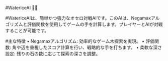 #WaterIceAI 🐢🩵

#WaterIceAIは、簡単かつ強力なオセロ対戦AIです。このAIは、Negamaxアルゴリズムと評価関数を使用してゲームの手を計算します。プレイヤーとAIが対戦することが可能です。

#主な特徴
	•	Negamaxアルゴリズム: 効率的なゲーム木探索を実現。
	•	評価関数: 角や辺を重視したスコア計算を行い、戦略的な手を打ちます。
	•	柔軟な深さ設定: 残りの石の数に応じて探索の深さを調整。
